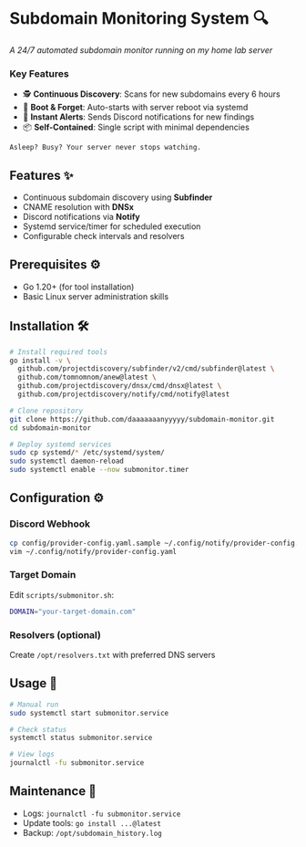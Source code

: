 # Subdomain Monitoring System 🔍

  
*A 24/7 automated subdomain monitor running on my home lab server*  

### Key Features  
- 🕵️ **Continuous Discovery**: Scans for new subdomains every 6 hours  
- 🚀 **Boot & Forget**: Auto-starts with server reboot via systemd  
- 🔔 **Instant Alerts**: Sends Discord notifications for new findings  
- 📦 **Self-Contained**: Single script with minimal dependencies  

```text
Asleep? Busy? Your server never stops watching.
```
## Features ✨
- Continuous subdomain discovery using **Subfinder**
- CNAME resolution with **DNSx**
- Discord notifications via **Notify**
- Systemd service/timer for scheduled execution
- Configurable check intervals and resolvers

## Prerequisites ⚙️
- Go 1.20+ (for tool installation)
- Basic Linux server administration skills

## Installation 🛠️

```bash
# Install required tools
go install -v \
  github.com/projectdiscovery/subfinder/v2/cmd/subfinder@latest \
  github.com/tomnomnom/anew@latest \
  github.com/projectdiscovery/dnsx/cmd/dnsx@latest \
  github.com/projectdiscovery/notify/cmd/notify@latest

# Clone repository
git clone https://github.com/daaaaaaanyyyyy/subdomain-monitor.git
cd subdomain-monitor

# Deploy systemd services
sudo cp systemd/* /etc/systemd/system/
sudo systemctl daemon-reload
sudo systemctl enable --now submonitor.timer
```

## Configuration ⚙️

### Discord Webhook
```bash
cp config/provider-config.yaml.sample ~/.config/notify/provider-config.yaml
vim ~/.config/notify/provider-config.yaml
```

### Target Domain
Edit `scripts/submonitor.sh`:
```bash
DOMAIN="your-target-domain.com"
```

### Resolvers (optional)
Create `/opt/resolvers.txt` with preferred DNS servers

## Usage 🚀
```bash
# Manual run
sudo systemctl start submonitor.service

# Check status
systemctl status submonitor.service

# View logs
journalctl -fu submonitor.service
```

## Maintenance 🔧
- Logs: `journalctl -fu submonitor.service`
- Update tools: `go install ...@latest`
- Backup: `/opt/subdomain_history.log`

